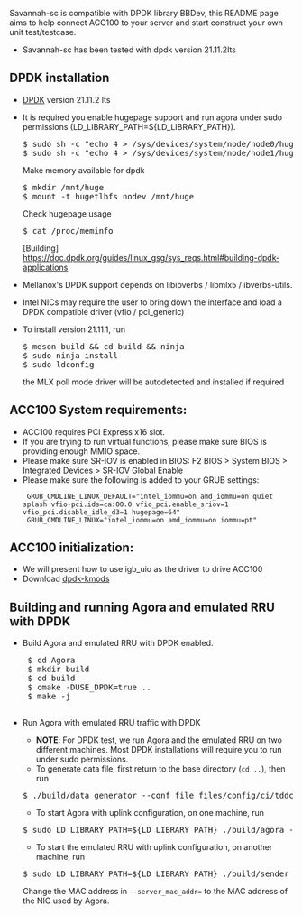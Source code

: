 Savannah-sc is compatible with DPDK library BBDev, this README page aims to help connect ACC100 to your server and start construct your own unit test/testcase. 
* Savannah-sc has been tested with dpdk version 21.11.2lts

## DPDK installation
  * [DPDK](http://core.dpdk.org/download/) version 21.11.2 lts
  * It is required you enable hugepage support and run agora under sudo permissions (LD_LIBRARY_PATH=${LD_LIBRARY_PATH}).
    <pre>
    $ sudo sh -c "echo 4 > /sys/devices/system/node/node0/hugepages/hugepages-1048576kB/nr_hugepages"
    $ sudo sh -c "echo 4 > /sys/devices/system/node/node1/hugepages/hugepages-1048576kB/nr_hugepages"
    </pre>
    Make memory available for dpdk
    <pre>
    $ mkdir /mnt/huge
    $ mount -t hugetlbfs nodev /mnt/huge
    </pre>
    Check hugepage usage
    <pre>
    $ cat /proc/meminfo
    </pre>
    [Building] https://doc.dpdk.org/guides/linux_gsg/sys_reqs.html#building-dpdk-applications

  * Mellanox's DPDK support depends on libibverbs / libmlx5 / ibverbs-utils.
  * Intel NICs may require the user to bring down the interface and load a DPDK compatible driver (vfio / pci_generic)
  * To install version 21.11.1, run
    <pre>
    $ meson build && cd build && ninja
    $ sudo ninja install
    $ sudo ldconfig
    </pre>
    the MLX poll mode driver will be autodetected and installed if required

## ACC100 System requirements:
 * ACC100 requires PCI Express x16 slot. 
 * If you are trying to run virtual functions, please make sure BIOS is providing enough MMIO space.
 * Please make sure SR-IOV is enabled in BIOS: F2 BIOS > System BIOS > Integrated Devices > SR-IOV Global Enable
 * Please make sure the following is added to your GRUB settings:
   ```
    GRUB_CMDLINE_LINUX_DEFAULT="intel_iommu=on amd_iommu=on quiet splash vfio-pci.ids=ca:00.0 vfio_pci.enable_sriov=1 vfio_pci.disable_idle_d3=1 hugepage=64"
    GRUB_CMDLINE_LINUX="intel_iommu=on amd_iommu=on iommu=pt"
   ```
## ACC100 initialization:
 * We will present how to use igb_uio as the driver to drive ACC100
 * Download [dpdk-kmods]([http://core.dpdk.org/download/](http://git.dpdk.org/dpdk-kmods/commit/?id=e721c733cd24206399bebb8f0751b0387c4c1595))

## Building and running Agora and emulated RRU with DPDK
 * Build Agora and emulated RRU with DPDK enabled.
    <pre>
    $ cd Agora
    $ mkdir build
    $ cd build
    $ cmake -DUSE_DPDK=true ..
    $ make -j
    </pre>

 * Run Agora with emulated RRU traffic with DPDK 
   * **NOTE**: For DPDK test, we run Agora and the emulated RRU on two different machines.
     Most DPDK installations will require you to run under sudo permissions. 
   * To generate data file, first return to the base directory (`cd ..`), then run
   <pre>
   $ ./build/data_generator --conf_file files/config/ci/tddconfig-sim-ul.json
   </pre>
   * To start Agora with uplink configuration, on one machine, run 
   <pre>
   $ sudo LD_LIBRARY_PATH=${LD_LIBRARY_PATH} ./build/agora --conf_file files/config/ci/tddconfig-sim-ul.json
   </pre>
    
   * To start the emulated RRU with uplink configuration, on another machine, run
   <pre>
   $ sudo LD_LIBRARY_PATH=${LD_LIBRARY_PATH} ./build/sender --num_threads=2 --core_offset=1 --enable_slow_start=1 --conf_file=files/config/ci/tddconfig-sim-ul.json --server_mac_addr=FF:FF:FF:FF:FF:FF
   </pre>
   Change the MAC address in `--server_mac_addr=` to the MAC address of the NIC used by Agora. 
   
